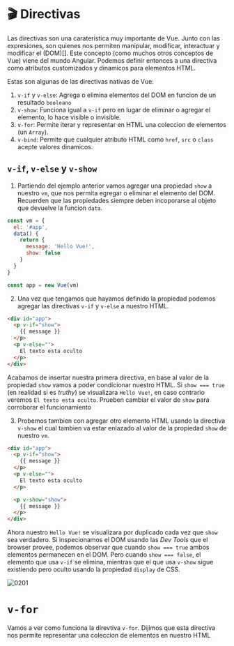 # 🎬 Directivas

Las directivas son una carateristica muy importante de Vue. Junto con las expresiones, son quienes nos permiten manipular, modificar, interactuar y modificar el (DOM)[].
Este concepto (como muchos otros conceptos de Vue) viene del mundo Angular. Podemos definir entonces a una directiva como atributos customizados y dinamicos para elementos HTML.

Estas son algunas de las directivas nativas de Vue:
1. `v-if` y `v-else`: Agrega o elimina elementos del DOM en funcion de un resultado `booleano`
2. `v-show`: Funciona igual a `v-if` pero en lugar de eliminar o agregar el elemento, lo hace visible o invisible.
3. `v-for`: Permite iterar y representar en HTML una coleccion de elementos (un `Array`).
4. `v-bind`: Permite que cualquier atributo HTML como `href`, `src` o `class` acepte valores dinamicos.

## `v-if`, `v-else` y `v-show`
1. Partiendo del ejemplo anterior vamos agregar una propiedad `show` a nuestro `vm`, que nos permita egregar o eliminar el elemento del DOM. Recuerden que las propiedades siempre deben incoporarse al objeto que devuelve la funcion `data`.

```javascript
const vm = {
  el: '#app',
  data() {
    return {
      message: 'Hello Vue!',
      show: false
    }
  }
}

const app = new Vue(vm)
```

2. Una vez que tengamos que hayamos definido la propiedad podemos agregar las directivas `v-if` y `v-else` a nuestro HTML.

```html
<div id="app">
  <p v-if="show">
    {{ message }}
  </p>
  <p v-else="">
    El texto esta oculto
  </p>
</div>
```

Acabamos de insertar nuestra primera directiva, en base al valor de la propiedad `show` vamos a poder condicionar nuestro HTML. Si `show === true` (en realidad si es *truthy*) se visualizara `Hello Vue!`, en caso contrario veremos `El texto esta oculto`. Prueben cambiar el valor de `show` para corroborar el funcionamiento

3. Probemos tambien con agregar otro elemento HTML usando la directiva `v-show` el cual tambien va estar enlazado al valor de la propiedad `show` de nuestro `vm`.

```html
<div id="app">
  <p v-if="show">
    {{ message }}
  </p>
  <p v-else="">
    El texto esta oculto
  </p>

  <p v-show="show">
    {{ message }}
  </p>
</div>
```
Ahora nuestro `Hello Vue!` se visualizara por duplicado cada vez que `show` sea verdadero.
Si inspecionamos el DOM usando las *Dev Tools* que el browser provee, podemos observar que
cuando `show === true` ambos elementos permanecen en el DOM. Pero cuando `show === false`, el elemento que usa `v-if` se elimina, mientras que el que usa `v-show` sigue existiendo pero oculto usando la propiedad `display` de CSS.

![0201](img/0201.gif)

# `v-for`

Vamos a ver como funciona la direvtiva `v-for`. Dijimos que esta directiva nos permite representar una coleccion de elementos en nuestro HTML
